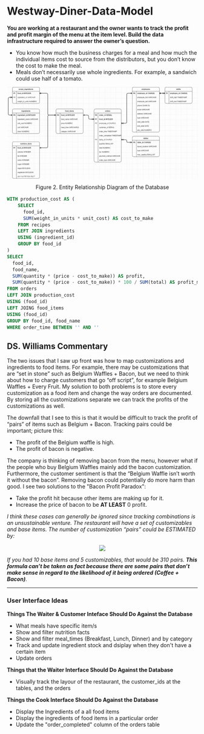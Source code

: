 <h1>Westway-Diner-Data-Model</h1>

<b>You are working at a restaurant and the owner wants to track the profit and profit margin of the menu at the item level. Build the data infrastructure required to answer the owner’s question.</b>
<ul>
  <li> You know how much the business charges for a meal and how much the individual items cost to source from the distributors, but you don’t know the cost to make the meal. </li>
  <li> Meals don’t necessarily use whole ingredients. For example, a sandwich could use half of a tomato. </li>
</ul>

<p align='center'>
    <img src="./West-Way-Model.png" align='center' width="550" />
    <p align='center'> Figure 2. Entity Relationship Diagram of the Database </p>
</p>


```sql
WITH production_cost AS (
    SELECT
      food_id,
      SUM(weight_in_units * unit_cost) AS cost_to_make
    FROM recipes
    LEFT JOIN ingredients
    USING (ingredient_id)
    GROUP BY food_id
)
SELECT
  food_id,
  food_name,
  SUM(quantity * (price - cost_to_make)) AS profit,
  SUM(quantity * (price - cost_to_make)) * 100 / SUM(total) AS profit_margin
FROM orders
LEFT JOIN production_cost
USING (food_id)
LEFT JOING food_items
USING (food_id)
GROUP BY food_id, food_name
WHERE order_time BETWEEN '' AND ''
```



<h2> DS. Williams Commentary </h2>
The two issues that I saw up front was how to map customizations and ingredients to food items. For example, there may be customizations that are “set in stone” such as Belgium Waffles + Bacon, but we need to think about how to charge customers that go “off script”, for example Belgium Waffles + Every Fruit. My solution to both problems is to store every customization as a food item and change the way orders are documented. By storing all the customizations separate we can track the profits of the customizations as well. <br />

The downfall that I see to this is that it would be difficult to track the profit of “pairs”  of items such as Belgium + Bacon. Tracking pairs could be important; picture this:
<ul>
  <li> The profit of the Belgium waffle is high. </li>
  <li> The profit of bacon is negative. </li>
</ul>

The company is thinking of removing bacon from the menu, however what if the people who buy Belgium Waffles mainly add the bacon customization. Furthermore, the customer sentiment is that the “Belgium Waffle isn’t worth it without the bacon”. Removing bacon could potentially do more harm than good. I see two solutions to the "Bacon Profit Paradox":
<ul>
  <li> Take the profit hit because other items are making up for it. </li>
  <li> Increase the price of bacon to be <b>AT LEAST</b> 0 profit. </li>
</ul>

<i>I think these cases can generally be ignored since tracking combinations is an unsustainable venture. The restaurant will have a set of customizables and base items. The number of customization “pairs” could be ESTIMATED by: </i>

<p align='center'>
    <img align='center' width='250' src="https://render.githubusercontent.com/render/math?math=\textrm{Pairs} = \textrm{Base Items} \cdot \sum_{k=1}^{C}{C \choose k}"> 
</p>

<i>If you had 10 base items and 5 customizables, that would be 310 pairs. <b>This formula can’t be taken as fact because there are some pairs that don’t make sense in regard to the likelihood of it being ordered (Coffee + Bacon)</b></i>. <br />
  
<hr>

<h3> User Interface Ideas </h3>
<b>Things The Waiter & Customer Inteface Should Do Against the Database</b>
<ul>
  <li> What meals have specific item/s </li>
  <li> Show and filter nutrition facts </li>
  <li> Show and filter meal_times (Breakfast, Lunch, Dinner) and by category </li>
  <li> Track and update ingredient stock and dsiplay when they don't have a certain item </li>
  <li> Update orders </li>
</ul>

<b>Things that the Waiter Interface Should Do Against the Database</b>
<ul>
  <li> Visually track the layour of the restaurant, the customer_ids at the tables, and the orders </li>
</ul>

<b>Things the Cook Interface Should Do Against the Database</b>
<ul>
  <li> Display the Ingredients of a all food items </li>
  <li> Display the ingredients of food items in a particular order </li>
  <li> Update the "order_completed" column of the orders table </li>
</ul>



